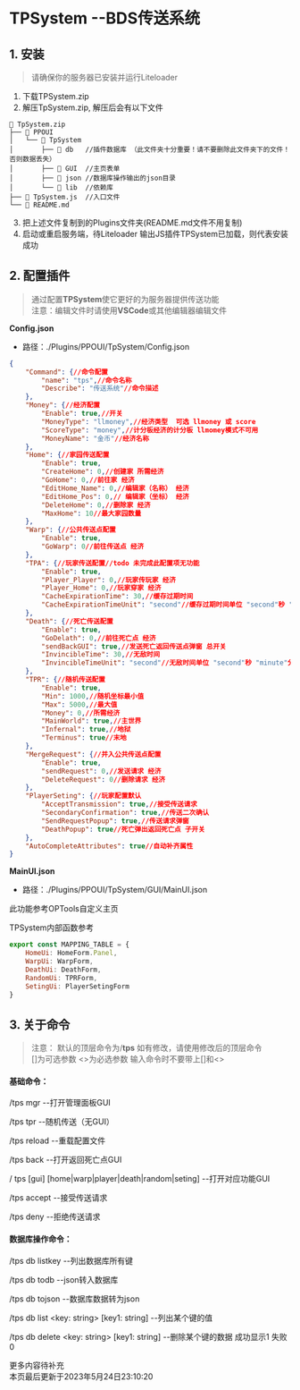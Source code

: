 # TPSystem --BDS传送系统

## 1. 安装
> 请确保你的服务器已安装并运行Liteloader   

1. 下载TPSystem.zip
2. 解压TpSystem.zip, 解压后会有以下文件  

```file
📁 TpSystem.zip
├── 📁 PPOUI 
│   └── 📁 TpSystem
│       ├── 📁 db   //插件数据库 （此文件夹十分重要！请不要删除此文件夹下的文件！否则数据丢失）
│       ├── 📁 GUI  //主页表单
│       ├── 📁 json //数据库操作输出的json目录
│       └── 📁 lib  //依赖库
├── 📄 TpSystem.js  //入口文件
└── 📄 README.md
```

3. 把上述文件复制到的Plugins文件夹(README.md文件不用复制)  
4. 启动或重启服务端，待Liteloader 输出JS插件TPSystem已加载，则代表安装成功    

## 2. 配置插件   

> 通过配置**TPSystem**使它更好的为服务器提供传送功能    
> 注意：编辑文件时请使用**VSCode**或其他编辑器编辑文件

**Config.json**
- 路径：./Plugins/PPOUI/TpSystem/Config.json  

```json
{
    "Command": {//命令配置
        "name": "tps",//命令名称
        "Describe": "传送系统"//命令描述
    },
    "Money": {//经济配置
        "Enable": true,//开关
        "MoneyType": "llmoney",//经济类型  可选 llmoney 或 score 
        "ScoreType": "money",//计分板经济的计分板 llmomey模式不可用
        "MoneyName": "金币"//经济名称 
    },
    "Home": {//家园传送配置
        "Enable": true,
        "CreateHome": 0,//创建家 所需经济
        "GoHome": 0,//前往家 经济
        "EditHome_Name": 0,//编辑家（名称） 经济
        "EditHome_Pos": 0,// 编辑家（坐标） 经济
        "DeleteHome": 0,//删除家 经济
        "MaxHome": 10//最大家园数量
    },
    "Warp": {//公共传送点配置
        "Enable": true,
        "GoWarp": 0//前往传送点 经济
    },
    "TPA": {//玩家传送配置//todo 未完成此配置项无功能
        "Enable": true,
        "Player_Player": 0,//玩家传玩家 经济
        "Player_Home": 0,//玩家穿家 经济
        "CacheExpirationTime": 30,//缓存过期时间
        "CacheExpirationTimeUnit": "second"//缓存过期时间单位 "second"秒 "minute"分钟
    },
    "Death": {//死亡传送配置
        "Enable": true,
        "GoDelath": 0,//前往死亡点 经济
        "sendBackGUI": true,//发送死亡返回传送点弹窗 总开关
        "InvincibleTime": 30,//无敌时间 
        "InvincibleTimeUnit": "second"//无敌时间单位 "second"秒 "minute"分钟
    },
    "TPR": {//随机传送配置
        "Enable": true,
        "Min": 1000,//随机坐标最小值
        "Max": 5000,//最大值
        "Money": 0,//所需经济
        "MainWorld": true,//主世界
        "Infernal": true,//地狱
        "Terminus": true//末地
    },
    "MergeRequest": {//并入公共传送点配置
        "Enable": true,
        "sendRequest": 0,//发送请求 经济
        "DeleteRequest": 0//删除请求 经济
    },
    "PlayerSeting": {//玩家配置默认
        "AcceptTransmission": true,//接受传送请求
        "SecondaryConfirmation": true,//传送二次确认
        "SendRequestPopup": true,//传送请求弹窗
        "DeathPopup": true//死亡弹出返回死亡点 子开关
    },
    "AutoCompleteAttributes": true//自动补齐属性
}
```

**MainUI.json**
- 路径：./Plugins/PPOUI/TpSystem/GUI/MainUI.json

此功能参考OPTools自定义主页

TPSystem内部函数参考
```js
export const MAPPING_TABLE = {
    HomeUi: HomeForm.Panel,
    WarpUi: WarpForm,
    DeathUi: DeathForm,
    RandomUi: TPRForm,
    SetingUi: PlayerSetingForm
}
```

## 3. 关于命令
> 注意： 默认的顶层命令为/**tps** 如有修改，请使用修改后的顶层命令   
> []为可选参数  <>为必选参数   输入命令时不要带上[]和<>   
#### 基础命令：
/tps mgr        --打开管理面板GUI

/tps tpr     --随机传送（无GUI）

/tps reload     --重载配置文件

/tps back       --打开返回死亡点GUI

/ tps [gui] [home|warp|player|death|random|seting]      --打开对应功能GUI

/tps accept     --接受传送请求

/tps deny       --拒绝传送请求

#### 数据库操作命令：

/tps db listkey    --列出数据库所有键

/tps db todb       --json转入数据库

/tps db tojson     --数据库数据转为json

/tps db list <key: string> [key1: string]       --列出某个键的值

/tps db delete <key: string> [key1: string]     --删除某个键的数据   成功显示1  失败0



更多内容待补充   
本页最后更新于2023年5月24日23:10:20